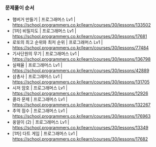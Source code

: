 ### 문제풀이 순서
- 햄버거 만들기 | 프로그래머스 Lv1 | https://school.programmers.co.kr/learn/courses/30/lessons/133502
- [1차] 비밀지도 | 프로그래머스 Lv1 | https://school.programmers.co.kr/learn/courses/30/lessons/17681
- 로또의 최고 순위와 최저 순위 | 프로그래머스 Lv1 | https://school.programmers.co.kr/learn/courses/30/lessons/77484
- 기사단원의 무기 | 프로그래머스 Lv1 | https://school.programmers.co.kr/learn/courses/30/lessons/136798
- 실패율 | 프로그래머스 Lv1 | https://school.programmers.co.kr/learn/courses/30/lessons/42889
- 삼총사 | 프로그래머스 Lv1 | https://school.programmers.co.kr/learn/courses/30/lessons/131705
- 시저 암호 | 프로그래머스 Lv1 | https://school.programmers.co.kr/learn/courses/30/lessons/12926
- 콜라 문제 | 프로그래머스 Lv1 | https://school.programmers.co.kr/learn/courses/30/lessons/132267
- 추억 점수 | 프로그래머스 Lv1 | https://school.programmers.co.kr/learn/courses/30/lessons/176963
- 옹알이 (2) | 프로그래머스 Lv1 | https://school.programmers.co.kr/learn/courses/30/lessons/13349
- [1차] 다트 게임 | 프로그래머스 Lv1 | https://school.programmers.co.kr/learn/courses/30/lessons/17682
